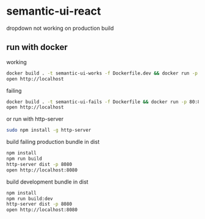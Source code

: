 # semantic-ui-react

dropdown not working on production build


## run with docker

working 

```sh
docker build . -t semantic-ui-works -f Dockerfile.dev && docker run -p 80:80 semantic-ui-works
open http://localhost
```

failing

```sh
docker build . -t semantic-ui-fails -f Dockerfile && docker run -p 80:80 semantic-ui-fails
open http://localhost

```

or run with http-server

```sh
sudo npm install -g http-server
```

build failing production bundle in dist

```sh
npm install
npm run build
http-server dist -p 8080
open http://localhost:8080

```

build development bundle in dist

```sh
npm install
npm run build:dev
http-server dist -p 8080
open http://localhost:8080


```